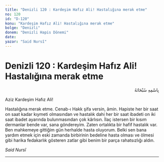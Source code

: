 ```yaml
---
title: "Denizli 120 : Kardeşim Hafız Ali! Hastalığına merak etme"
no: 120
id: "D-120"
konu: "Kardeşim Hafız Ali! Hastalığına merak etme"
bolge: "Denizli"
donem: "Denizli Hapis Dönemi"
date: 
yazar: "Said Nursî"
---
```


# Denizli 120 : Kardeşim Hafız Ali! Hastalığına merak etme

<p class="arabic" dir="rtl" title="Meal: “Her türlü noksan sıfatlardan yüce olan Allah’ın adıyla.”">بِاسْمِهِ سُبْحَانَهُ</p>

Aziz Kardeşim Hafız Ali!

Hastalığına merak etme. Cenab-ı Hakk şifa versin, âmin. Hapiste her bir saat on saat kadar kıymeti olmasından ve hastalık dahi her bir saat ibadeti on iki saat ibadet ayarında bulunmasından çok kârlısın. İlaç istersen bir kısım dermanlar bende var, sana göndereyim. Zaten ortalıkta bir hafif hastalık var. Ben mahkemeye gittiğim gün herhalde hasta oluyorum. Belki sen bana yardım etmek için eski zamanda birbirinin bedeline hasta olması ve ölmesi gibi harika fedakarlık gösteren zatlar gibi benim bir parça rahatsızlığı aldın.

*Said Nursî*

***
